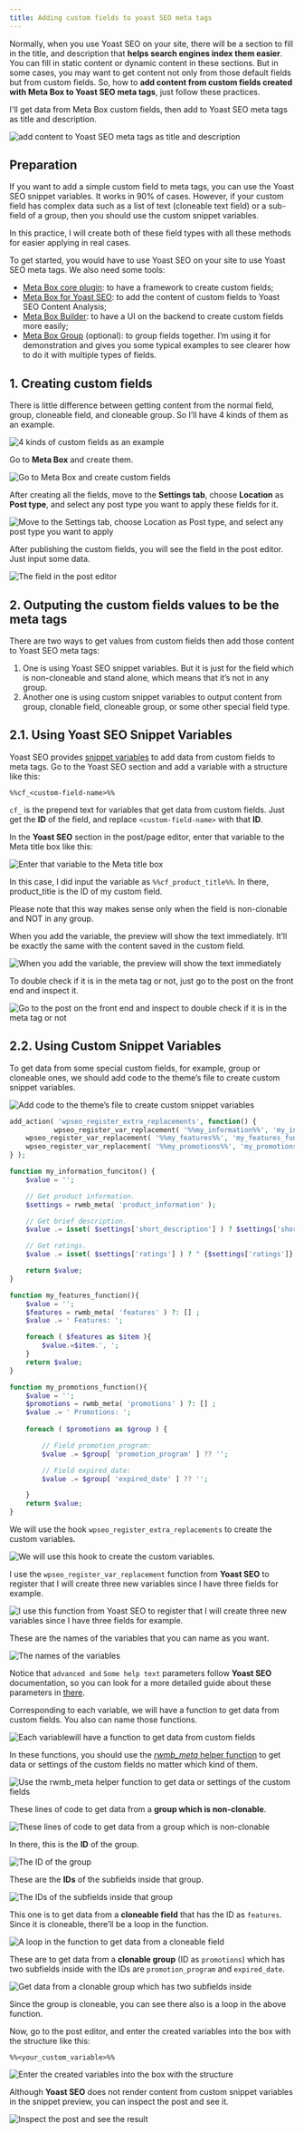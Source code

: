 ```yaml
---
title: Adding custom fields to yoast SEO meta tags
---
```


Normally, when you use Yoast SEO on your site, there will be a section to fill in the title, and description that **helps search engines index them easier**. You can fill in static content or dynamic content in these sections. But in some cases, you may want to get content not only from those default fields but from custom fields. So, how to **add content from custom fields created with Meta Box to Yoast SEO meta tags**, just follow these practices.

I'll get data from Meta Box custom fields, then add to Yoast SEO meta tags as title and description.

![add content to Yoast SEO meta tags as title and description](https://i.imgur.com/9Kux9hY.png)

## Preparation

If you want to add a simple custom field to meta tags, you can use the Yoast SEO snippet variables. It works in 90% of cases. However, if your custom field has complex data such as a list of text (cloneable text field) or a sub-field of a group, then you should use the custom snippet variables.

In this practice, I will create both of these field types with all these methods for easier applying in real cases.

To get started, you would have to use Yoast SEO on your site to use Yoast SEO meta tags. We also need some tools:

* [Meta Box core plugin](https://wordpress.org/plugins/meta-box/): to have a framework to create custom fields;
* [Meta Box for Yoast SEO](https://metabox.io/plugins/meta-box-yoast-seo/): to add the content of custom fields to Yoast SEO Content Analysis;
* [Meta Box Builder](https://metabox.io/plugins/meta-box-builder/): to have a UI on the backend to create custom fields more easily;
* [Meta Box Group](https://metabox.io/plugins/meta-box-group/) (optional): to group fields together. I’m using it for demonstration and gives you some typical examples to see clearer how to do it with multiple types of fields.

## 1. Creating custom fields

There is little difference between getting content from the normal field, group, cloneable field, and cloneable group. So I’ll have 4 kinds of them as an example.

![4 kinds of custom fields as an example](https://i.imgur.com/hBqdgMy.png)

Go to **Meta Box** and create them.

![Go to Meta Box and create custom fields](https://i.imgur.com/YhvfOb5.png)

After creating all the fields, move to the **Settings tab**, choose **Location** as **Post type**, and select any post type you want to apply these fields for it.

![Move to the Settings tab, choose Location as Post type, and select any post type you want to apply](https://i.imgur.com/DwkQXTA.png)

After publishing the custom fields, you will see the field in the post editor. Just input some data.

![The field in the post editor](https://i.imgur.com/qP0wIXD.png)

## 2. Outputing the custom fields values to be the meta tags

There are two ways to get values from custom fields then add those content to Yoast SEO meta tags:

1. One is using Yoast SEO snippet variables. But it is just for the field which is non-cloneable and stand alone, which means that it’s not in any group.
2. Another one is using custom snippet variables to output content from group, clonable field, cloneable group, or some other special field type.

## 2.1. Using Yoast SEO Snippet Variables

Yoast SEO provides [snippet variables](https://yoast.com/help/list-available-snippet-variables-yoast-seo/) to add data from custom fields to meta tags. Go to the Yoast SEO section and add a variable with a structure like this:

`%%cf_<custom-field-name>%%`

` cf_ ` is the prepend text for variables that get data from custom fields. Just get the **ID** of the field, and replace `<custom-field-name>` with that **ID**.

In the **Yoast SEO** section in the post/page editor, enter that variable to the Meta title box like this:

![Enter that variable to the Meta title box](https://i.imgur.com/fPlhZg0.png)

In this case, I did input the variable as `%%cf_product_title%%`. In there, product_title is the ID of my custom field.

Please note that this way makes sense only when the field is non-clonable and NOT in any group.

When you add the variable, the preview will show the text immediately. It’ll be exactly the same with the content saved in the custom field.

![When you add the variable, the preview will show the text immediately](https://i.imgur.com/MoFgzCT.png)

To double check if it is in the meta tag or not, just go to the post on the front end and inspect it.

![Go to the post on the front end and inspect to double check if it is in the meta tag or not](https://i.imgur.com/ks1LXSz.png)

## 2.2. Using Custom Snippet Variables

To get data from some special custom fields, for example, group or cloneable ones, we should add code to the theme’s file to create custom snippet variables.

![Add code to the theme’s file to create custom snippet variables](https://i.imgur.com/3ggMKzF.png)

```php
add_action( 'wpseo_register_extra_replacements', function() {
           wpseo_register_var_replacement( '%%my_information%%', 'my_information_funciton', 'advanced', 'Some help text' );
	wpseo_register_var_replacement( '%%my_features%%', 'my_features_function', 'advanced', 'Some help text' );
	wpseo_register_var_replacement( '%%my_promotions%%', 'my_promotions_function', 'advanced', 'Some help text' );
} );

function my_information_funciton() {
    $value = '';

    // Get product information.
    $settings = rwmb_meta( 'product_information' );

    // Get brief description.
    $value .= isset( $settings['short_description'] ) ? $settings['short_description'] : '';

    // Get ratings.
    $value .= isset( $settings['ratings'] ) ? " {$settings['ratings']} stars" : '';

    return $value;
}

function my_features_function(){
	$value = '';
	$features = rwmb_meta( 'features' ) ?: [] ;
	$value .= ' Features: ';

	foreach ( $features as $item ){
		$value.=$item.', ';
	}
	return $value;
}

function my_promotions_function(){
	$value = '';
	$promotions = rwmb_meta( 'promotions' ) ?: [] ;
	$value .= ' Promotions: ';
	
	foreach ( $promotions as $group ) {

		// Field promotion_program:
		$value .= $group[ 'promotion_program' ] ?? '';

		// Field expired_date:
		$value .= $group[ 'expired_date' ] ?? '';

	}
	return $value;
}
```

We will use the hook ` wpseo_register_extra_replacements ` to create the custom variables.

![We will use this hook to create the custom variables.](https://i.imgur.com/hG6q0Y3.png)

I use the ` wpseo_register_var_replacement ` function from **Yoast SEO** to register that I will create three new variables since I have three fields for example.

![I use this function from Yoast SEO to register that I will create three new variables since I have three fields for example.](https://i.imgur.com/fxCPTsS.png)

These are the names of the variables that you can name as you want.

![The names of the variables](https://i.imgur.com/uWvFz3Y.png)

Notice that ` advanced and ` ` Some help text ` parameters follow **Yoast SEO** documentation, so you can look for a more detailed guide about these parameters in [there](https://yoast.com/help/list-available-snippet-variables-yoast-seo/).

Corresponding to each variable, we will have a function to get data from custom fields. You also can name those functions.

![Each variablewill have a function to get data from custom fields](https://i.imgur.com/vSXegRm.png)

In these functions, you should use the [_rwmb_meta_ helper function](https://docs.metabox.io/filters/rwmb-meta/) to get data or settings of the custom fields no matter which kind of them.

![Use the rwmb_meta helper function to get data or settings of the custom fields](https://i.imgur.com/Dlc2zFR.png)

These lines of code to get data from a **group which is non-clonable**.

![These lines of code to get data from a group which is non-clonable](https://i.imgur.com/eEy4I7e.png)

In there, this is the **ID** of the group.

![The ID of the group](https://i.imgur.com/ZPktVou.png)

These are the **IDs** of the subfields inside that group.

![The IDs of the subfields inside that group](https://i.imgur.com/gsaCCgg.png)

This one is to get data from a **cloneable field** that has the ID as ` features `. Since it is cloneable, there’ll be a loop in the function.

![A loop in the function to get data from a cloneable field](https://i.imgur.com/KYGITZp.png)

These are to get data from a **clonable group** (ID as ` promotions `) which has two subfields inside with the IDs are ` promotion_program ` and ` expired_date `.

![Get data from a clonable group which has two subfields inside](https://i.imgur.com/VN7qXm6.png)

Since the group is cloneable, you can see there also is a loop in the above function.

Now, go to the post editor, and enter the created variables into the box with the structure like this:

`%%<your_custom_variable>%%`

![Enter the created variables into the box with the structure](https://i.imgur.com/uVsX0TR.png)

Although **Yoast SEO** does not render content from custom snippet variables in the snippet preview, you can inspect the post and see it.

![Inspect the post and see the result](https://i.imgur.com/qXMMooB.png)
